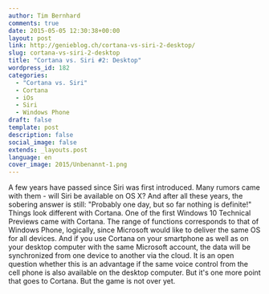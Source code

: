 ```yaml
---
author: Tim Bernhard
comments: true
date: 2015-05-05 12:30:38+00:00
layout: post
link: http://genieblog.ch/cortana-vs-siri-2-desktop/
slug: cortana-vs-siri-2-desktop
title: "Cortana vs. Siri #2: Desktop"
wordpress_id: 182
categories:
  - "Cortana vs. Siri"
  - Cortana 
  - iOs 
  - Siri 
  - Windows Phone
draft: false
template: post
description: false
social_image: false
extends: _layouts.post
language: en
cover_image: 2015/Unbenannt-1.png
---
```


A few years have passed since Siri was first introduced.
Many rumors came with them - will Siri be available on OS X? And after all these years, the sobering answer is still: "Probably one day, but so far nothing is definite!"
Things look different with Cortana.
One of the first Windows 10 Technical Previews came with Cortana.
The range of functions corresponds to that of Windows Phone, logically, since Microsoft would like to deliver the same OS for all devices.
And if you use Cortana on your smartphone as well as on your desktop computer with the same Microsoft account, the data will be synchronized from one device to another via the cloud.
It is an open question whether this is an advantage if the same voice control from the cell phone is also available on the desktop computer.
But it's one more point that goes to Cortana.
But the game is not over yet.
